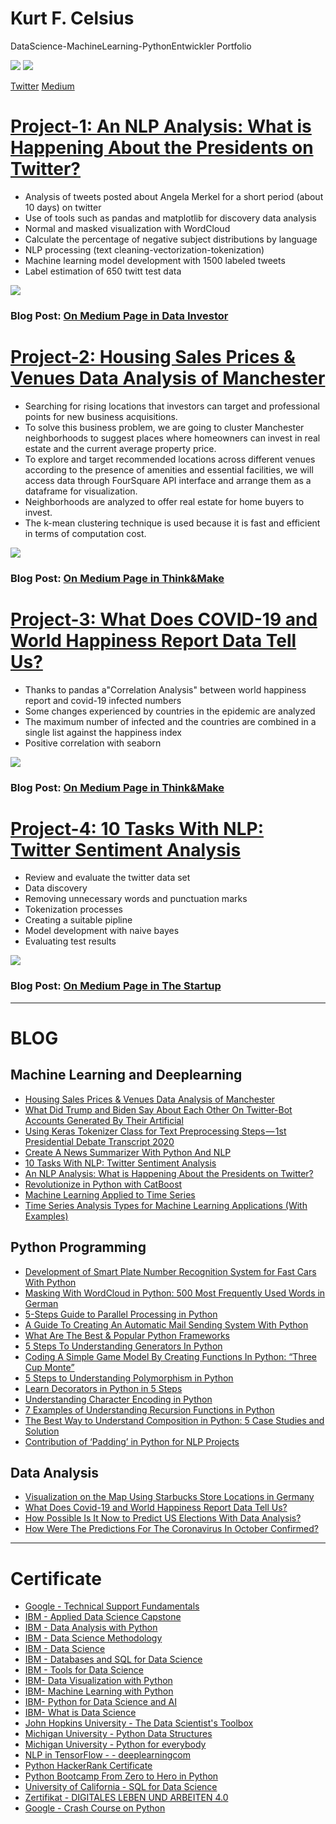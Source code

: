 # Kurt F. Celsius
DataScience-MachineLearning-PythonEntwickler Portfolio

![](/images/Webp.net-resizeimage.png)                                         ![](/images/medium_trancp.png)

[Twitter](https://twitter.com/MakePublication)                                [Medium](https://kurt-celsius.medium.com/)

# [Project-1: An NLP Analysis: What is Happening About the Presidents on Twitter?](https://github.com/fk-pixel/Medium/tree/master/tw_merkel_project)
- Analysis of tweets posted about Angela Merkel for a short period (about 10 days) on twitter
- Use of tools such as pandas and matplotlib for discovery data analysis
- Normal and masked visualization with WordCloud
- Calculate the percentage of negative subject distributions by language
- NLP processing (text cleaning-vectorization-tokenization) 
- Machine learning model development with 1500 labeled tweets
- Label estimation of 650 twitt test data

![](/images/1_AzYpwgU97-_SsJGWW0lZTg.png)

### Blog Post: [On Medium Page in Data Investor](https://kurt-celsius.medium.com/will-the-president-go-home-due-to-the-corona-crisis-the-epidemic-and-the-changing-sentiments-on-14bd99943f1a)



# [Project-2: Housing Sales Prices & Venues Data Analysis of Manchester](https://github.com/fk-pixel/Capstone-Projekt-fk-pixel/blob/master/Manchester%20Sale%20of%20House%20Suitable%20Place%20.ipynb)
-  Searching for rising locations that investors can target and professional points for new business acquisitions.
- To solve this business problem, we are going to cluster Manchester neighborhoods to suggest places where homeowners can invest in real estate and the current average property price.
- To explore and target recommended locations across different venues according to the presence of amenities and essential facilities, we will access data through FourSquare API interface and arrange them as a dataframe for visualization.
- Neighborhoods are analyzed to offer real estate for home buyers to invest.
- The k-mean clustering technique is used because it is fast and efficient in terms of computation cost.

![](/images/manchester_knn_project.png)

### Blog Post: [On Medium Page in Think&Make](https://medium.com/think-make/housing-sales-prices-venues-data-analysis-of-manchester-95f07228a7dc) 


 
# [Project-3: What Does COVID-19 and World Happiness Report Data Tell Us?](https://github.com/fk-pixel/Coursera-Project-Network/blob/master/Covid19_DataAnalysis%20.ipynb)
- Thanks to pandas a"Correlation Analysis" between world happiness report and covid-19 infected numbers
- Some changes experienced by countries in the epidemic are analyzed
- The maximum number of infected and the countries are combined in a single list against the happiness index
- Positive correlation with seaborn

![](/images/covid-19_and_happiness_report.png)



### Blog Post: [On Medium Page in Think&Make](https://medium.com/think-make/what-does-covid-19-and-world-happiness-report-data-tell-us-c76bdd44b7ac)

# [Project-4: 10 Tasks With NLP: Twitter Sentiment Analysis](https://github.com/fk-pixel/Medium/tree/master/twitter_sentiment_analysis)
- Review and evaluate the twitter data set
- Data discovery
- Removing unnecessary words and punctuation marks
- Tokenization processes
- Creating a suitable pipline
- Model development with naive bayes
- Evaluating test results

![](/images/1_iBp2wPbgkdm7l9_GoFgzGw.png)

### Blog Post: [On Medium Page in The Startup](https://kurt-celsius.medium.com/10-tasks-with-nlp-twitter-sentiment-analysis-fb1a2757d91f)


---
# BLOG

## Machine Learning and Deeplearning
- [Housing Sales Prices & Venues Data Analysis of Manchester](https://medium.com/think-make/housing-sales-prices-venues-data-analysis-of-manchester-95f07228a7dc) 
- [What Did Trump and Biden Say About Each Other On Twitter-Bot Accounts Generated By Their Artificial](https://medium.com/datadriveninvestor/what-did-trump-and-biden-say-about-each-other-on-twitter-generated-by-their-artificial-960e76b8d52b) 
- [Using Keras Tokenizer Class for Text Preprocessing Steps — 1st Presidential Debate Transcript 2020](https://medium.com/an-idea/using-keras-tokenizer-class-for-text-preprocessing-steps-1st-presidential-debate-transcript-2020-e5ab9e5c8655)
- [Create A News Summarizer With Python And NLP](https://medium.com/python-in-plain-english/build-a-news-summarizer-summarize-from-news-sites-with-nlp-in-python-db17f800563c)
- [10 Tasks With NLP: Twitter Sentiment Analysis](https://medium.com/swlh/10-tasks-with-nlp-twitter-sentiment-analysis-fb1a2757d91f)
- [An NLP Analysis: What is Happening About the Presidents on Twitter?](https://medium.com/datadriveninvestor/will-the-president-go-home-due-to-the-corona-crisis-the-epidemic-and-the-changing-sentiments-on-14bd99943f1a)
-  [Revolutionize in Python with CatBoost](https://medium.com/ai-in-plain-english/revolutionize-in-python-with-catboost-b5443714160e)
-  [Machine Learning Applied to Time Series](https://medium.com/ai-in-plain-english/machine-learning-applied-to-time-series-7b1c2bb3c99c)
-  [Time Series Analysis Types for Machine Learning Applications (With Examples)](https://medium.com/ai-in-plain-english/time-series-analysis-types-for-machine-learning-applications-with-examples-ebe203e7ede0)

## Python Programming
- [Development of Smart Plate Number Recognition System for Fast Cars With Python](https://medium.com/swlh/development-of-smart-plate-number-recognition-system-for-fast-cars-with-python-8643365b73b6)
- [Masking With WordCloud in Python: 500 Most Frequently Used Words in German](https://medium.com/swlh/masking-with-wordcloud-in-python-500-most-frequently-used-words-in-german-c0e865e911bb) 
- [5-Steps Guide to Parallel Processing in Python](https://medium.com/swlh/5-step-guide-to-parallel-processing-in-python-ac0ecdfcea09)
- [A Guide To Creating An Automatic Mail Sending System With Python](https://medium.com/datadriveninvestor/a-guide-to-creating-an-automatic-mail-sending-system-with-python-c39ffbc5f7f3)
- [What Are The Best & Popular Python Frameworks](https://medium.com/python-in-plain-english/what-are-the-best-popular-python-freamworks-4379f4a6e37c)
- [5 Steps To Understanding Generators In Python](https://medium.com/python-in-plain-english/5-steps-for-understanding-generators-in-python-2349ea4c5497)
- [Coding A Simple Game Model By Creating Functions In Python: “Three Cup Monte”](https://medium.com/python-in-plain-english/coding-a-simple-game-model-by-creating-functions-in-python-three-cup-monte-fb13f352123b)
- [5 Steps to Understanding Polymorphism in Python](https://medium.com/python-in-plain-english/5-steps-to-understanding-polymorphism-in-python-339538c79e94)
- [Learn Decorators in Python in 5 Steps](https://medium.com/python-in-plain-english/5-steps-learn-to-use-decorators-in-python-cf5ef20e17ff)
- [Understanding Character Encoding in Python](https://medium.com/python-in-plain-english/understanding-character-encoding-in-python-79b87bc3fd88) 
- [7 Examples of Understanding Recursion Functions in Python](https://medium.com/codex/7-examples-of-understanding-recursion-functions-in-python-73dbaac0967a)
- [The Best Way to Understand Composition in Python: 5 Case Studies and Solution](https://medium.com/swlh/the-best-way-to-understand-composition-in-python-5-case-studies-and-solution-4b23a6a2cc38)
- [Contribution of ‘Padding’ in Python for NLP Projects](https://medium.com/datadriveninvestor/padding-used-in-nlp-are-they-improvers-2f4613bd3648)
 

## Data Analysis
- [Visualization on the Map Using Starbucks Store Locations in Germany](https://medium.com/think-make/visualization-on-the-map-using-starbucks-store-locations-in-germany-d9e3be56ea1b)
- [What Does Covid-19 and World Happiness Report Data Tell Us?](https://medium.com/think-make/what-does-covid-19-and-world-happiness-report-data-tell-us-c76bdd44b7ac)
- [How Possible Is It Now to Predict US Elections With Data Analysis?](https://medium.com/swlh/how-possible-is-it-now-to-predict-us-elections-with-data-analysis-1f50db9d734a)
- [How Were The Predictions For The Coronavirus In October Confirmed?](https://medium.com/datadriveninvestor/how-were-the-predictions-for-the-coronavirus-in-october-confirmed-f4ce4f510006)

---
# Certificate
- [Google - Technical Support Fundamentals](https://www.coursera.org/learn/technical-support-fundamentals)
- [IBM - Applied Data Science Capstone](https://www.coursera.org/learn/applied-data-science-capstone)
- [IBM - Data Analysis with Python](https://www.coursera.org/learn/data-analysis-with-python)
- [IBM - Data Science Methodology](https://www.coursera.org/learn/data-science-methodology)
- [IBM - Data Science]()
- [IBM - Databases and SQL for Data Science](https://www.coursera.org/learn/sql-data-science)
- [IBM - Tools for Data Science](https://www.coursera.org/learn/open-source-tools-for-data-science)
- [IBM- Data Visualization with Python](https://www.coursera.org/learn/python-for-data-visualization)
- [IBM- Machine Learning with Python](https://www.coursera.org/learn/machine-learning-with-python)
- [IBM- Python for Data Science and AI](https://www.coursera.org/learn/python-for-applied-data-science-ai)
- [IBM- What is Data Science]()
- [John Hopkins University - The Data Scientist's Toolbox](https://www.coursera.org/learn/data-scientists-tools)
- [Michigan University - Python Data Structures](https://www.coursera.org/learn/python-data)
- [Michigan University - Python for everybody](https://www.coursera.org/learn/python?specialization=python)
- [NLP in TensorFlow - - deeplearningcom](https://www.coursera.org/learn/natural-language-processing-tensorflow)
- [Python HackerRank Certificate](https://www.hackerrank.com/skills-verification/python_basic)
- [Python Bootcamp From Zero to Hero in Python](https://www.udemy.com/course/complete-python-bootcamp/?utm_source=adwords&utm_medium=udemyads&utm_campaign=Python_v.PROF_la.EN_cc.ROW_ti.7380&utm_content=deal4584&utm_term=_._ag_85724077624_._ad_437497333665_._kw__._de_c_._dm__._pl__._ti_dsa-774930046209_._li_1004611_._pd__._&matchtype=b&gclid=CjwKCAiAmrOBBhA0EiwArn3mfDluGqK4mz0dczEnw7v0DMCJnFp9A4P1NAzHFLed8he-jBCsRIe4EBoCbpoQAvD_BwE)
- [University of California - SQL for Data Science](https://www.coursera.org/learn/sql-for-data-science)
- [Zertifikat - DIGITALES LEBEN UND ARBEITEN 4.0](https://www.karrieretutor.de/)
- [Google - Crash Course on Python](https://www.coursera.org/learn/python-crash-course?utm_source=gg&utm_medium=sem&utm_campaign=06-PythonforEverybody-ROW&utm_content=06-PythonforEverybody-ROW&campaignid=6493101579&adgroupid=111505143509&device=c&keyword=&matchtype=b&network=g&devicemodel=&adpostion=&creativeid=475026818346&hide_mobile_promo&gclid=CjwKCAiAmrOBBhA0EiwArn3mfLqA4lRu201yyJtjp2k3J3Q2peliLff5safNKBiS1sG6h6azAf8XoBoC5PUQAvD_BwE)


